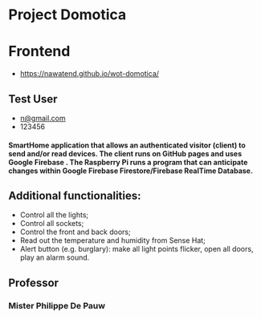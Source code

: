 # Project Domotica

# Frontend
* https://nawatend.github.io/wot-domotica/

## Test User
* n@gmail.com
* 123456

####  SmartHome application that allows an authenticated visitor (client) to send and/or read devices. The client runs on GitHub pages and uses Google Firebase . The Raspberry Pi runs a program that can anticipate changes within Google Firebase Firestore/Firebase RealTime Database.

## Additional functionalities:

* Control all the lights;
* Control all sockets;
* Control the front and back doors;
* Read out the temperature and humidity from Sense Hat;
* Alert button (e.g. burglary): make all light points flicker, open all doors, play an alarm sound.



## Professor 
### Mister Philippe De Pauw